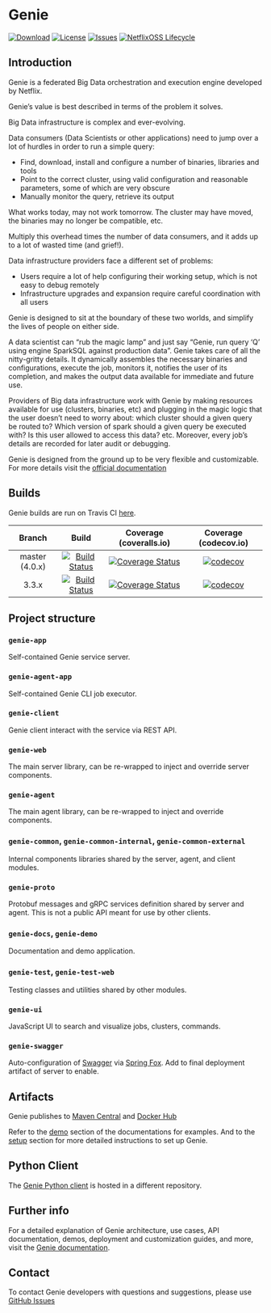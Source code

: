 # Genie

[![Download](https://api.bintray.com/packages/netflixoss/maven/genie/images/download.svg)](https://bintray.com/netflixoss/maven/genie/_latestVersion)
[![License](https://img.shields.io/github/license/Netflix/genie.svg)](http://www.apache.org/licenses/LICENSE-2.0)
[![Issues](https://img.shields.io/github/issues/Netflix/genie.svg)](https://github.com/Netflix/genie/issues)
[![NetflixOSS Lifecycle](https://img.shields.io/osslifecycle/Netflix/genie.svg)]()

## Introduction

Genie is a federated Big Data orchestration and execution engine developed by Netflix.

Genie’s value is best described in terms of the problem it solves.

Big Data infrastructure is complex and ever-evolving.

Data consumers (Data Scientists or other applications) need to jump over a lot of hurdles in order to run a simple query:
 - Find, download, install and configure a number of binaries, libraries and tools
 - Point to the correct cluster, using valid configuration and reasonable parameters, some of which are very obscure
 - Manually monitor the query, retrieve its output

What works today, may not work tomorrow.
The cluster may have moved, the binaries may no longer be compatible, etc.

Multiply this overhead times the number of data consumers, and it adds up to a lot of wasted time (and grief!).

Data infrastructure providers face a different set of problems:
 - Users require a lot of help configuring their working setup, which is not easy to debug remotely
 - Infrastructure upgrades and expansion require careful coordination with all users


Genie is designed to sit at the boundary of these two worlds, and simplify the lives of people on either side.

A data scientist can “rub the magic lamp” and just say “Genie, run query ‘Q’ using engine SparkSQL against production data”.
Genie takes care of all the nitty-gritty details. It dynamically assembles the necessary binaries and configurations, execute the job, monitors it, notifies the user of its completion, and makes the output data available for immediate and future use.

Providers of Big data infrastructure work with Genie by making resources available for use (clusters, binaries, etc) and plugging in the magic logic that the user doesn’t need to worry about: which cluster should a given query be routed to? Which version of spark should a given query be executed with? Is this user allowed to access this data? etc.
Moreover, every job’s details are recorded for later audit or debugging.

Genie is designed from the ground up to be very flexible and customizable.
For more details visit the [official documentation](https://netflix.github.io/genie)

## Builds

Genie builds are run on Travis CI [here](https://travis-ci.com/Netflix/genie).

| Branch |                                                     Build                                                     |                                                                 Coverage (coveralls.io)                                                                |                                                        Coverage (codecov.io)                                                       |
|:------:|:-------------------------------------------------------------------------------------------------------------:|:------------------------------------------------------------------------------------------------------------------------------------------------------:|:----------------------------------------------------------------------------------------------------------------------------------:|
| master (4.0.x) | [![Build Status](https://travis-ci.com/Netflix/genie.svg?branch=master)](https://travis-ci.com/Netflix/genie) | [![Coverage Status](https://coveralls.io/repos/github/Netflix/genie/badge.svg?branch=master)](https://coveralls.io/github/Netflix/genie?branch=master) | [![codecov](https://codecov.io/gh/Netflix/genie/branch/master/graph/badge.svg)](https://codecov.io/gh/Netflix/genie/branch/master) |
|  3.3.x |  [![Build Status](https://travis-ci.com/Netflix/genie.svg?branch=3.3.x)](https://travis-ci.com/Netflix/genie) |  [![Coverage Status](https://coveralls.io/repos/github/Netflix/genie/badge.svg?branch=3.3.x)](https://coveralls.io/github/Netflix/genie?branch=3.3.x)  |  [![codecov](https://codecov.io/gh/Netflix/genie/branch/3.3.x/graph/badge.svg)](https://codecov.io/gh/Netflix/genie/branch/3.3.x)  |

## Project structure

### `genie-app`
Self-contained Genie service server.

### `genie-agent-app`
Self-contained Genie CLI job executor.

### `genie-client`
Genie client interact with the service via REST API.

### `genie-web`
The main server library, can be re-wrapped to inject and override server components.

### `genie-agent`
The main agent library, can be re-wrapped to inject and override components.

### `genie-common`, `genie-common-internal`, `genie-common-external`

Internal components libraries shared by the server, agent, and client modules.

### `genie-proto`

Protobuf messages and gRPC services definition shared by server and agent.
This is not a public API meant for use by other clients.

### `genie-docs`, `genie-demo`

Documentation and demo application.

### `genie-test`, `genie-test-web`

Testing classes and utilities shared by other modules.

### `genie-ui`

JavaScript UI to search and visualize jobs, clusters, commands.

### `genie-swagger`

Auto-configuration of [Swagger](https://swagger.io/) via [Spring Fox](https://springfox.github.io/springfox/). Add
to final deployment artifact of server to enable.

## Artifacts

Genie publishes to [Maven Central](https://search.maven.org/) and [Docker Hub](https://hub.docker.com/r/netflixoss/genie-app/)

Refer to the [demo]() section of the documentations for examples.
And to the [setup]() section for more detailed instructions to set up Genie.

## Python Client

The [Genie Python client](https://github.com/Netflix/pygenie) is hosted in a different repository.

## Further info
For a detailed explanation of Genie architecture, use cases, API documentation, demos, deployment and customization guides, and more, visit the
[Genie documentation](https://netflix.github.io/genie).

## Contact

To contact Genie developers with questions and suggestions, please use [GitHub Issues](https://github.com/Netflix/genie/issues)
